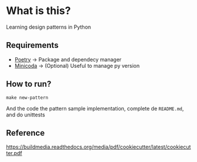 # What is this?

Learning design patterns in Python

## Requirements

- [Poetry](https://github.com/python-poetry/poetry) -> Package and dependecy manager
- [Minicoda](https://docs.conda.io/en/latest/miniconda.html) -> (Optional) Useful to manage py version

## How to run?

```shell
make new-pattern
```

And the code the pattern sample implementation, complete de `README.md`, and do unittests

## Reference

<https://buildmedia.readthedocs.org/media/pdf/cookiecutter/latest/cookiecutter.pdf>
